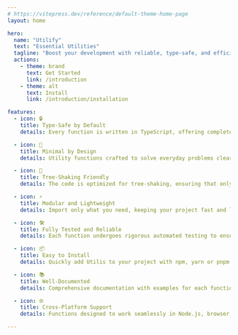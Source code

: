 ```yaml
---
# https://vitepress.dev/reference/default-theme-home-page
layout: home

hero:
  name: "Utilify"
  text: "Essential Utilities"
  tagline: "Boost your development with reliable, type-safe, and efficient utility functions for JavaScript and TypeScript"
  actions:
    - theme: brand
      text: Get Started
      link: /introduction
    - theme: alt
      text: Install
      link: /introduction/installation

features:
  - icon: 🔒
    title: Type-Safe by Default
    details: Every function is written in TypeScript, offering complete type safety and autocompletion to ensure reliability during development.

  - icon: 🎯
    title: Minimal by Design
    details: Utility functions crafted to solve everyday problems clearly, efficiently, and without unnecessary complexity.

  - icon: 🌲
    title: Tree-Shaking Friendly
    details: The code is optimized for tree-shaking, ensuring that only the functions you import are included in the final bundle, keeping it small and efficient.

  - icon: ⚡
    title: Modular and Lightweight
    details: Import only what you need, keeping your project fast and lightweight, with no unnecessary dependencies.

  - icon: 🛠️
    title: Fully Tested and Reliable
    details: Each function undergoes rigorous automated testing to ensure stability, edge case handling, and real-world reliability.

  - icon: 📦
    title: Easy to Install
    details: Quickly add Utilis to your project with npm, yarn or pnpm and start using it right away.

  - icon: 📚
    title: Well-Documented
    details: Comprehensive documentation with examples for each function to help you get started quickly.

  - icon: 🌐
    title: Cross-Platform Support
    details: Functions designed to work seamlessly in Node.js, browser, and other JavaScript environments.

---
```


